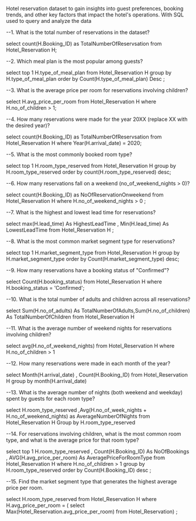 Hotel reservation dataset to gain insights into guest preferences, booking trends, and other key factors that impact the hotel's operations. With SQL used to query and analyze the data



--1. What is the total number of reservations in the dataset?

select count(H.Booking_ID) as TotalNumberOfReservsation
from Hotel_Reservation H;

--2. Which meal plan is the most popular among guests?

select top 1 H.type_of_meal_plan
from Hotel_Reservation H
group by H.type_of_meal_plan order by Count(H.type_of_meal_plan) Desc ;



--3. What is the average price per room for reservations involving children?

select H.avg_price_per_room
from Hotel_Reservation H
where H.no_of_children > 1;


--4. How many reservations were made for the year 20XX (replace XX with the desired year)?

select count(H.Booking_ID) as TotalNumberOfReservsation
from Hotel_Reservation H where Year(H.arrival_date) = 2020;


--5. What is the most commonly booked room type?

select top 1 H.room_type_reserved
from Hotel_Reservation H group by H.room_type_reserved 
order by count(H.room_type_reserved) desc;


--6. How many reservations fall on a weekend (no_of_weekend_nights > 0)?

select count(H.Booking_ID) as NoOfReservationOnweekend
from Hotel_Reservation H
where H.no_of_weekend_nights > 0 ;


--7. What is the highest and lowest lead time for reservations?

select max(H.lead_time) As HighestLeadTime , Min(H.lead_time) As LowestLeadTime
from Hotel_Reservation H ;


--8. What is the most common market segment type for reservations?

select top 1 H.market_segment_type
from Hotel_Reservation H
group by H.market_segment_type order by Count(H.market_segment_type) desc;

--9. How many reservations have a booking status of "Confirmed"?

select Count(H.booking_status)
from Hotel_Reservation H
where H.booking_status = 'Confirmed';

--10. What is the total number of adults and children across all reservations?

select Sum(H.no_of_adults) As TotalNumberOfAdults,Sum(H.no_of_children) As TotalNumberOfChildren
from Hotel_Reservation H


--11. What is the average number of weekend nights for reservations involving children?

select avg(H.no_of_weekend_nights)
from Hotel_Reservation H
where H.no_of_children > 1

--12. How many reservations were made in each month of the year?

select Month(H.arrival_date) , Count(H.Booking_ID)
from Hotel_Reservation H
group by month(H.arrival_date)


--13. What is the average number of nights (both weekend and weekday) spent by guests for each room type?

select H.room_type_reserved ,Avg(H.no_of_week_nights + H.no_of_weekend_nights) as AverageNumberOfNights
from Hotel_Reservation H 
Group by H.room_type_reserved

--14. For reservations involving children, what is the most common room type, and what is the average price for that room type?

select top 1 H.room_type_reserved , Count(H.Booking_ID) As NoOfBookings , AVG(H.avg_price_per_room) As AveragePriceForRoomType
from Hotel_Reservation H
where H.no_of_children > 1 
group by H.room_type_reserved order by Count(H.Booking_ID) desc ;


--15. Find the market segment type that generates the highest average price per room.

select H.room_type_reserved
from Hotel_Reservation H
where H.avg_price_per_room = (
select Max(Hotel_Reservation.avg_price_per_room) from Hotel_Reservation) ;
